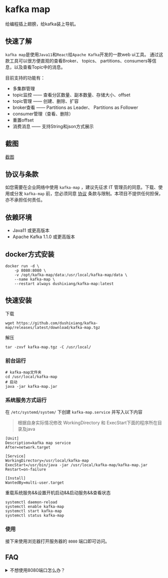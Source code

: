 # kafka map

给编程插上翅膀，给kafka装上导航。

## 快速了解

`kafka map`是使用`Java11`和`React`给`Apache Kafka`开发的一款web ui工具。
通过这款工具可以很方便直观的查看Broker、 topics、 partitions、consumers等信息，以及查看Topic中的消息。

目前支持的功能有：

- 多集群管理
- topic监控 —— 查看分区数量、副本数量、存储大小、offset
- topic管理 —— 创建、删除、扩容
- broker查看 —— Partitions as Leader、	Partitions as Follower
- consumer管理（查看、删除）
- 重置offset
- 消费消息 —— 支持String和json方式展示

## 截图

[截图](docs/screenshot.md)

## 协议与条款

如您需要在企业网络中使用 `kafka-map` ，建议先征求 IT 管理员的同意。下载、使用或分发 `kafka-map` 前，您必须同意 [协议](./LICENSE) 条款与限制。本项目不提供任何担保，亦不承担任何责任。

## 依赖环境

- Java11 或更高版本
- Apache Kafka 1.1.0 或更高版本

## docker方式安装

```shell
docker run -d \
    -p 8080:8080 \
    -v /opt/kafka-map/data:/usr/local/kafka-map/data \
    --name kafka-map \
    --restart always dushixiang/kafka-map:latest
```

## 快速安装

下载
```shell
wget https://github.com/dushixiang/kafka-map/releases/latest/download/kafka-map.tgz
```

解压
```shell
tar -zxvf kafka-map.tgz -C /usr/local/
```

### 前台运行
```shell
# kafka-map文件夹
cd /usr/local/kafka-map
# 启动
java -jar kafka-map.jar 
```

### 系统服务方式运行

在 `/etc/systemd/system/` 下创建 `kafka-map.service` 并写入以下内容

> 根据自身实际情况修改 WorkingDirectory 和 ExecStart下面的程序所在目录及java
```shell
[Unit]
Description=kafka map service
After=network.target

[Service]
WorkingDirectory=/usr/local/kafka-map
ExecStart=/usr/bin/java -jar /usr/local/kafka-map/kafka-map.jar
Restart=on-failure

[Install]
WantedBy=multi-user.target
```

重载系统服务&&设置开机启动&&启动服务&&查看状态

```shell
systemctl daemon-reload
systemctl enable kafka-map
systemctl start kafka-map
systemctl status kafka-map
```

### 使用

接下来使用浏览器打开服务器的 `8080` 端口即可访问。

## FAQ

<details>
    <summary>不想使用8080端口怎么办？</summary>

在启动命令上增加 `--server.port=1234` 即可修改端口为 `1234`。

```shell
# 示例
java -jar kafka-map.jar --server.port=1234
```
</details>
